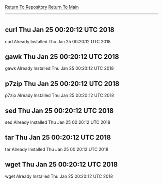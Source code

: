 [Return To Repository](https://github.com/deathbybandaid/piholeparser/)
[Return To Main](https://github.com/deathbybandaid/piholeparser/blob/master/RecentRunLogs/Mainlog.md)
____________________________________
# 
## curl Thu Jan 25 00:20:12 UTC 2018
curl Already Installed Thu Jan 25 00:20:12 UTC 2018
## gawk Thu Jan 25 00:20:12 UTC 2018
gawk Already Installed Thu Jan 25 00:20:12 UTC 2018
## p7zip Thu Jan 25 00:20:12 UTC 2018
p7zip Already Installed Thu Jan 25 00:20:12 UTC 2018
## sed Thu Jan 25 00:20:12 UTC 2018
sed Already Installed Thu Jan 25 00:20:12 UTC 2018
## tar Thu Jan 25 00:20:12 UTC 2018
tar Already Installed Thu Jan 25 00:20:12 UTC 2018
## wget Thu Jan 25 00:20:12 UTC 2018
wget Already Installed Thu Jan 25 00:20:12 UTC 2018
